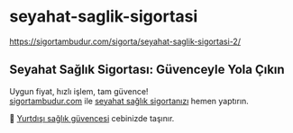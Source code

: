 # seyahat-saglik-sigortasi
https://sigortambudur.com/sigorta/seyahat-saglik-sigortasi-2/


## Seyahat Sağlık Sigortası: Güvenceyle Yola Çıkın

Uygun fiyat, hızlı işlem, tam güvence!  
[sigortambudur.com](https://sigortambudur.com) ile [seyahat sağlık sigortanızı](https://sigortambudur.com/sigorta/seyahat-saglik-sigortasi-2/) hemen yaptırın.

🧳 [Yurtdışı sağlık güvencesi](https://sigortambudur.com/sigorta/yurtdisi-seyahat-saglik-sigortasi/) cebinizde taşınır.
